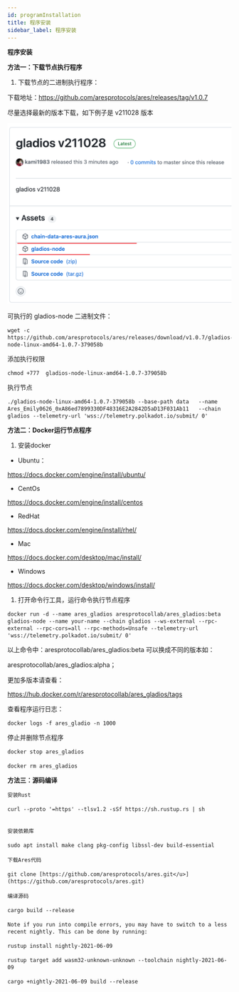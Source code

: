 ```yaml
---
id: programInstallation
title: 程序安装
sidebar_label: 程序安装
---
```


**程序安装**

**方法一：下载节点执行程序**

1.  下载节点的二进制执行程序：

下载地址：[<u>https://github.com/aresprotocols/ares/releases/tag/v1.0.7</u>](https://github.com/aresprotocols/ares/releases/tag/v1.0.7)

尽量选择最新的版本下载，如下例子是 v211028 版本

![image](https://github.com/aresprotocols/documentation/blob/master/assets/img/9.png?raw=true) 

可执行的 gladios-node 二进制文件：
```
wget -c https://github.com/aresprotocols/ares/releases/download/v1.0.7/gladios-node-linux-amd64-1.0.7-379058b
```

添加执行权限
```
chmod +777  gladios-node-linux-amd64-1.0.7-379058b
```

执行节点
```
./gladios-node-linux-amd64-1.0.7-379058b --base-path data   --name Ares_Emily0626_0xA86ed7899330DF48316E2A2842D5aD13F031Ab11   --chain gladios --telemetry-url 'wss://telemetry.polkadot.io/submit/ 0'
```

**方法二：Docker运行节点程序**

1.  安装docker

*   Ubuntu：

https://docs.docker.com/engine/install/ubuntu/

*   CentOs

https://docs.docker.com/engine/install/centos

*   RedHat

https://docs.docker.com/engine/install/rhel/

*   Mac

https://docs.docker.com/desktop/mac/install/

*   Windows

https://docs.docker.com/desktop/windows/install/

1.  打开命令行工具，运行命令执行节点程序

```
docker run -d --name ares_gladios aresprotocollab/ares_gladios:beta gladios-node --name your-name --chain gladios --ws-external --rpc-external --rpc-cors=all --rpc-methods=Unsafe --telemetry-url 'wss://telemetry.polkadot.io/submit/ 0'
```

以上命令中：aresprotocollab/ares_gladios:beta 可以换成不同的版本如：

aresprotocollab/ares_gladios:alpha；


更加多版本请查看：

https://hub.docker.com/r/aresprotocollab/ares_gladios/tags

 查看程序运行日志：


```
docker logs -f ares_gladio -n 1000
```

停止并删除节点程序


```
docker stop ares_gladios

docker rm ares_gladios
```




**方法三：源码编译**
```
安装Rust

curl --proto '=https' --tlsv1.2 -sSf https://sh.rustup.rs | sh


安装依赖库

sudo apt install make clang pkg-config libssl-dev build-essential

下载Ares代码

git clone [https://github.com/aresprotocols/ares.git</u>](https://github.com/aresprotocols/ares.git)

编译源码

cargo build --release

Note if you run into compile errors, you may have to switch to a less recent nightly. This can be done by running:

rustup install nightly-2021-06-09

rustup target add wasm32-unknown-unknown --toolchain nightly-2021-06-09

cargo +nightly-2021-06-09 build --release
```
